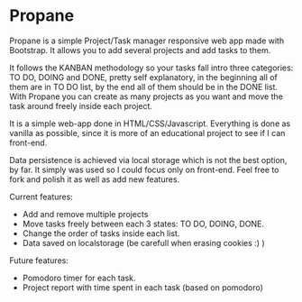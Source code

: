 # Propane

Propane is a simple Project/Task manager  responsive web app made with Bootstrap. It allows you to add several projects and add tasks to them.

It follows the KANBAN methodology so your tasks fall intro three categories: TO DO, DOING and DONE, pretty self explanatory, in the beginning all of them are in TO DO list, by the end all of them should be in the DONE list. With Propane you can create as many projects as you want and move the task around freely inside each project.


It is a simple web-app done in HTML/CSS/Javascript. Everything is done as vanilla as possible, since it is more of an educational project to see if I can front-end.

Data persistence is achieved via local storage which is not the best option, by far. It simply was used so I could focus only on front-end.
Feel free to fork and polish it as well as add new features.

Current features:
- Add and remove multiple projects
- Move tasks freely between each 3 states: TO DO, DOING, DONE.
- Change the order of tasks inside each list.
- Data saved on localstorage (be carefull when erasing cookies :) )

Future features:
- Pomodoro timer for each task.
- Project report with time spent in each task (based on pomodoro)
